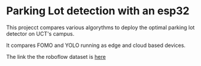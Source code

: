 # Parking Lot detection with an esp32

This projecct compares various algorythms to deploy the optimal parking lot detector on UCT's campus.

It compares FOMO and YOLO running as edge and cloud based devices.

The link the the roboflow dataset is [here](https://app.roboflow.com/parkinglotdataset/mergedparkingdataset/16)
